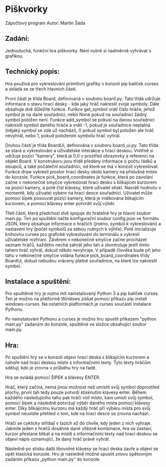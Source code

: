 # Piškvorky
Zápočtový program
Autor: Martin Šáda

## Zadání:
Jednoduchá, funkční hra piškvorky. Není nutné si nadměrně vyhrávat s grafikou.



## Technický popis:
Hra používá pro vykreslování primitivní grafiky v konzoli pip balíček curses a skládá se ze třech hlavních částí.

První částí je třída Board, definovaná v souboru board.py. Tato třída udržuje informace o stavu hrací desky - kde jaký hráč nakreslil svoje symboly. Dále obsahuje dvě důležité funkce. Funkce get_symbol vrátí číslo hráče, jehož symbol je na dané souřadnici, nebo None pokud na souřadnici žádný symbol položen není. Funkce add_symbol se pokusí na danou souřadnici nakreslit symbol daného hráče a vrátí -1, pokud je souřadnice neplatná (nějaký symbol se zde už nachází), 0 pokud symbol byl položen ale hráč nevyhrál, nebo 1, pokud položením symbolu hráč vyhrál.

Druhou částí je třída BoardUi, definována v souboru board_ui.py. Tato třída se stará o vykreslování a uživatelské interakce s hrací deskou. Vnitřně si udržuje pozici "kamery", která je 0,0 v prostřed obrazovky a referenci na objekt Board. V konstrukoru jsou třídě předány informace o počtu řádků a sloupců, a také počáteční souřadnici, od které se má v konzoli vykreslovat. Funkce draw vykreslí prostor hrací desky okolo kamery na příslušné místo do konzole. Funkce pick_board_coordinates je funkce, která po zavolání začne v nekonečné smyčce vykreslovat hrací desku s blikajícím kurzorem na pozici kamery, a poté číst klávesy, které uživatel stiskl. Navrátí hodnotu v momentě, kdy uživatel vybere na hrací desce souřadnici. Uživatel může pomocí šipek posouvat pozici kamery, která je indikována blikajícím kurzorem, a pomocí klávesy enter potvrdit svůj výběr.

Třetí částí, která předchozí dvě spojuje do hratelné hry je hlavní soubor main.py. Ten po spuštění načte konfigurační soubor config.json ve formátu JSON, který obsahuje informace o hráčích (jméno, symbol k vykreslování) a nastavení hry (počet symbolů za sebou nutných k výhře). Poté inicializuje knihovnu curses pro grafické vykreslování do terminálu a vykreslí uživatelské rozhraní. Závěrem v nekonečné smyčce začne procházet seznam hráčů, každého nechá zahrát jeho tah a zkontroluje jestli tímto tahem hráč vyhrál, dokud někdo nevyhraje. V případě člověka bude při jeho tahu v nekonečné smyčce volána funkce pick_board_coordinates třídy BoardUi, dokud nebudou vráceny platné souřadnice, na které lze nakreslit symbol.



## Instalace a spuštění:
Pro spuštěníé hry je nutno mít nainstalovaný Python 3 a pip balíček curses. Ten je možno na platformě Windows získat pomocí příkazu pip install windows-curses. Na ostatních platformách je curses součástí instalace Pythonu.

Po nainstalování Pythonu a curses je možno hru spustit příkazem "python main.py" zadaným do konzole, spuštěné ve složce obsahující soubor main.py.



## Hra:
Po spuštění hry se v konzoli objeví hrací deska s blikajícím kurzorem a nahoře nad hrací deskou místo s informačními texty. Tyto texty hráčům sdělují, kdo je zrovna v průběhu hry na řadě.

Hra se ovládá pomocí ŠIPEK a klávesy ENTER.

Hráč, který začíná, nemá jinou možnost než umístit svůj symbol doprostřed plochy, první tah tedy pouze potvrdí stisknutím klávesy enter. Během každého následujícího tahu pak hráči volí místo, kam umístí svůj symbol, pomocí šipek a následně potvrzují výběr daného místa pomocí klávesy enter. Díky blikajícímu kurzoru má každý hráč při výběru místa pro svůj symbol neustále přehled o tom, kde na hrací desce se zrovna nachází.

Hráči se cyklicky střídají v tazích až do chvíle, kdy jeden z nich vyhraje. Jakmile jeden z hráčů dosáhne dané vítězně kombinace, hra se zastaví, kurzor přestane blikat a na místě s informačními texty nad hrací deskou se objeví nápis oznamující, že daný hráč právě vyhrál.

Následně po stisku další libovolné klávesy se hrací deska zavře a objeví se opět klasická konzole. Hru je následně možné spustit znovu opětovným zadáním příkazu „python main.py“ do konzole.

